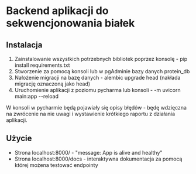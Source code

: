 # Backend aplikacji do sekwencjonowania białek

## Instalacja

1. Zainstalowanie wszystkich potrzebnych bibliotek poprzez konsolę - pip install requirements.txt
2. Stworzenie za pomocą konsoli lub w pgAdminie bazy danych protein_db
3. Nałożenie migracji na bazę danych - alembic upgrade head (nakłada migrację oznaczoną jako head)
4. Uruchomienie aplikacji z poziomu pycharma lub konsoli - -m uvicorn main:app --reload 

W konsoli w pycharmie będą pojawiały się opisy błędów - będę wdzięczna na zwrócenie na nie uwagi i 
wystawienie krótkiego raportu z działania aplikacji.

## Użycie

* Strona localhost:8000/ - "message: App is alive and healthy"
* Strona localhost:8000/docs - interaktywna dokumentacja za pomocą której możena testować endpointy
